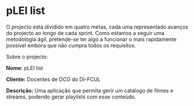 pLEI list
===========

O projecto está dividido em quatro metas, cada uma representado avanços do projecto ao longo de cada sprint. Como estamos a seguir uma metodologia ágil, pretende-se ter algo a funcionar o mais rapidamente possível embora que não cumpra todos os requisitos.

Sobre o projecto:

**Nome:** pLEI list

**Cliente:** Docentes de DCO do DI-FCUL

**Descrição:** Uma aplicação que permita gerir um catálogo de filmes e streams, podendo gerar playlists com esse conteúdo.
